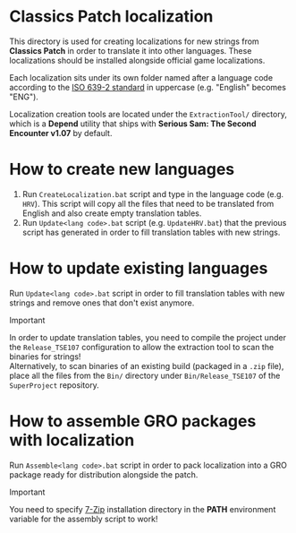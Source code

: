 # Classics Patch localization

This directory is used for creating localizations for new strings from **Classics Patch** in order to translate it into other languages. These localizations should be installed alongside official game localizations.

Each localization sits under its own folder named after a language code according to the [ISO 639-2 standard](https://en.wikipedia.org/wiki/List_of_ISO_639-2_codes) in uppercase (e.g. "English" becomes "ENG").

Localization creation tools are located under the `ExtractionTool/` directory, which is a **Depend** utility that ships with **Serious Sam: The Second Encounter v1.07** by default.

# How to create new languages

1. Run `CreateLocalization.bat` script and type in the language code (e.g. `HRV`). This script will copy all the files that need to be translated from English and also create empty translation tables.
2. Run `Update<lang code>.bat` script (e.g. `UpdateHRV.bat`) that the previous script has generated in order to fill translation tables with new strings.

# How to update existing languages

Run `Update<lang code>.bat` script in order to fill translation tables with new strings and remove ones that don't exist anymore.

> [!IMPORTANT]
> In order to update translation tables, you need to compile the project under the `Release_TSE107` configuration to allow the extraction tool to scan the binaries for strings!  
> Alternatively, to scan binaries of an existing build (packaged in a `.zip` file), place all the files from the `Bin/` directory under `Bin/Release_TSE107` of the `SuperProject` repository.

# How to assemble GRO packages with localization

Run `Assemble<lang code>.bat` script in order to pack localization into a GRO package ready for distribution alongside the patch.

> [!IMPORTANT]
> You need to specify [7-Zip](https://www.7-zip.org/) installation directory in the **PATH** environment variable for the assembly script to work!
